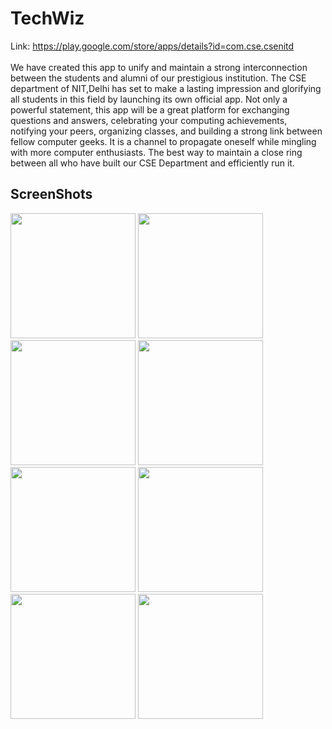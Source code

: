 # TechWiz
Link: https://play.google.com/store/apps/details?id=com.cse.csenitd</br></br>
We have created this app to unify and maintain a strong interconnection between the students and alumni of our prestigious institution. The CSE department of NIT,Delhi has set to make a lasting impression and glorifying all students in this field by launching its own official app. Not only a powerful statement, this app will be a great platform for exchanging questions and answers, celebrating your computing achievements, notifying your peers, organizing classes, and building a strong link between fellow computer geeks. It is a channel to propagate oneself while mingling with more computer enthusiasts. The best way to maintain a close ring between all who have built our CSE Department and efficiently run it.

## ScreenShots
<p align="left">
    <img src="https://lh3.googleusercontent.com/KIcNsdBmLs9_WdjYC7pF3rYrSCxEht83OqX_ZLBikNU8QhB1Z29CSXkmLhOUhr8k0eo=w720-h310-rw" width="200"\>
    <img src="https://lh3.googleusercontent.com/Wc0VMkscsiSk8rayG9LjZpYWy3TjusB-e0brpQLz_L0pl2BARFmYyjwB73co4w3TzJ5b=w1536-h679-rw" width="200"\>
    <img src="https://lh3.googleusercontent.com/XYJL2sNKcT8WYAmjsMMeqoh7XWx69tpOVW1Yj4GiVkp-8G2qjAqZ6tL102o2Pd0gD-I=w1536-h679-rw" width="200"\>
    <img src="https://lh3.googleusercontent.com/AqA-We4OOe-3EtJs6Q8tY9zH0ZSF6HOP2XJL3kzcE_HB2RPf4nhEvVqjb86BML32jkA=w1536-h679-rw" width="200"\>
    <img src="https://lh3.googleusercontent.com/3YW2NgkmJNwFTjZFTl8NUtJQytHFDHRDXc501YVM-n997kGtyYtSi14z0hDUlVPjZg=w1536-h679-rw" width="200"\>
    <img src="https://lh3.googleusercontent.com/OR52JoaMsJpZ6pqIliWDdPsEIoTX1DF9iWNOx6kWMSGJKrs8aPNjbss4rmxMLrG5GrU=w1536-h679-rw" width="200"\>
    <img src="https://lh3.googleusercontent.com/cdaQP4kWV7JQIRL5RlKGA-UxzVXF5Gh6ZMuL0RnV8BkpjhlD-zCHZvG8qHBSZZQpJPg=w1536-h679-rw" width="200"\>
    <img src="https://lh3.googleusercontent.com/w9DruyD2b7aHpuAZLmRCxlCGc6z-7SOoIePMIOvwQV1TsVYFudaB1jT28J5P8W_cKA=w1536-h679-rw" width="200"\>   
</p>
